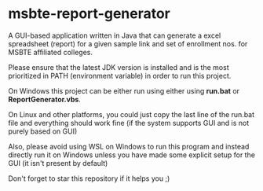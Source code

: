 # msbte-report-generator
A GUI-based application written in Java that can generate a excel spreadsheet (report) for a given sample link and set of enrollment nos. for MSBTE affiliated colleges.

Please ensure that the latest JDK version is installed and is the most prioritized in PATH (environment variable) in order to run this project.

On Windows this project can be either run using either using **run.bat** or **ReportGenerator.vbs**.

On Linux and other platforms, you could just copy the last line of the run.bat file and everything should work fine (if the system supports GUI and is not purely based on GUI)

Also, please avoid using WSL on Windows to run this program and instead directly run it on Windows unless you have made some explicit setup for the GUI (it isn't present by default)

Don't forget to star this repository if it helps you ;)
